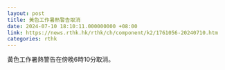 ```yaml
---
layout: post
title: 黃色工作暑熱警告取消
date: 2024-07-10 18:10:11.000000000 +08:00
link: https://news.rthk.hk/rthk/ch/component/k2/1761056-20240710.htm
categories: rthk
---
```


黃色工作暑熱警告在傍晚6時10分取消。
